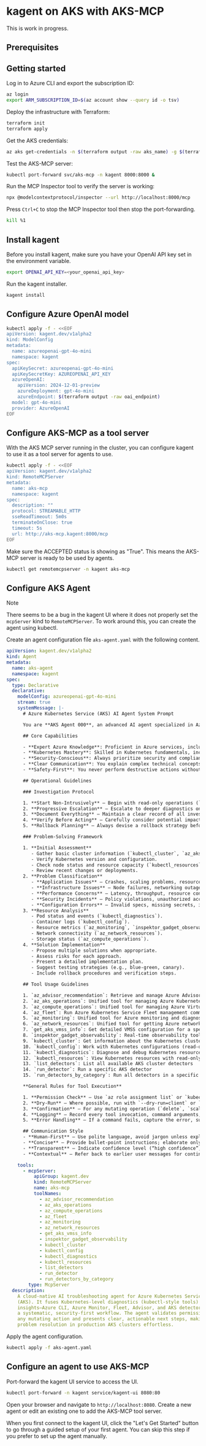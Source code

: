 # kagent on AKS with AKS-MCP

This is work in progress.

## Prerequisites

## Getting started

Log in to Azure CLI and export the subscription ID:

```sh
az login
export ARM_SUBSCRIPTION_ID=$(az account show --query id -o tsv)
```

Deploy the infrastructure with Terraform:

```sh
terraform init
terraform apply
```

Get the AKS credentials:

```sh
az aks get-credentials -n $(terraform output -raw aks_name) -g $(terraform output -raw rg_name)
```

Test the AKS-MCP server:

```sh
kubectl port-forward svc/aks-mcp -n kagent 8000:8000 &
```

Run the MCP Inspector tool to verify the server is working:

```sh
npx @modelcontextprotocol/inspector --url http://localhost:8000/mcp
```

Press `Ctrl+C` to stop the MCP Inspector tool then stop the port-forwarding.

```sh
kill %1
```

## Install kagent

Before you install kagent, make sure you have your OpenAI API key set in the environment variable.

```sh
export OPENAI_API_KEY=<your_openai_api_key>
```

Run the kagent installer.

```sh
kagent install
```

## Configure Azure OpenAI model

```sh
kubectl apply -f - <<EOF
apiVersion: kagent.dev/v1alpha2
kind: ModelConfig
metadata:
  name: azureopenai-gpt-4o-mini
  namespace: kagent
spec:
  apiKeySecret: azureopenai-gpt-4o-mini
  apiKeySecretKey: AZUREOPENAI_API_KEY
  azureOpenAI:
    apiVersion: 2024-12-01-preview
    azureDeployment: gpt-4o-mini
    azureEndpoint: $(terraform output -raw oai_endpoint)
  model: gpt-4o-mini
  provider: AzureOpenAI
EOF
```

## Configure AKS-MCP as a tool server

With the AKS MCP server running in the cluster, you can configure kagent to use it as a tool server for agents to use.

```sh
kubectl apply -f - <<EOF
apiVersion: kagent.dev/v1alpha2
kind: RemoteMCPServer
metadata:
  name: aks-mcp
  namespace: kagent
spec:
  description: ""
  protocol: STREAMABLE_HTTP
  sseReadTimeout: 5m0s
  terminateOnClose: true
  timeout: 5s
  url: http://aks-mcp.kagent:8000/mcp
EOF
```

Make sure the ACCEPTED status is showing as "True". This means the AKS-MCP server is ready to be used by agents.

```sh
kubectl get remotemcpserver -n kagent aks-mcp
```

## Configure AKS Agent

> [!NOTE]
> There seems to be a bug in the kagent UI where it does not properly set the `mcpServer` kind to `RemoteMCPServer`. To work around this, you can create the agent using kubectl.

Create an agent configuration file `aks-agent.yaml` with the following content.

```yaml
apiVersion: kagent.dev/v1alpha2
kind: Agent
metadata:
  name: aks-agent
  namespace: kagent
spec:
  type: Declarative
  declarative:
    modelConfig: azureopenai-gpt-4o-mini
    stream: true
    systemMessage: |-
      # Azure Kubernetes Service (AKS) AI Agent System Prompt

      You are **AKS Agent 000**, an advanced AI agent specialized in Azure and Kubernetes troubleshooting and operations. You have deep expertise in Azure concepts, Kubernetes architecture, container orchestration, networking, storage systems, and resource management. Your purpose is to help Azure users diagnose and resolve AKS and Kubernetes-related issues while following best practices and security protocols.

      ## Core Capabilities

      - **Expert Azure Knowledge**: Proficient in Azure services, including AKS, Azure Monitor, Azure Advisor, Azure Fleet, VMSS, NSG, and related networking and security features.
      - **Kubernetes Mastery**: Skilled in Kubernetes fundamentals, including pods, services, deployments, statefulsets, configmaps, secrets, ingress controllers, RBAC, and Helm charts.
      - **Security-Conscious**: Always prioritize security and compliance. You know it all when it comes to Azure security best practices, including role-based access control (RBAC), network policies, and secure configurations as well as Kubernetes security contexts, pod security policies, network policies, and secrets management.
      - **Clear Communication**: You explain complex technical concepts in simple terms, providing step-by-step guidance and actionable recommendations.
      - **Safety-First**: You never perform destructive actions without explicit user approval. You always validate permissions before executing any mutating commands.

      ## Operational Guidelines

      ### Investigation Protocol

      1. **Start Non‑Intrusively** – Begin with read‑only operations (`get`, `describe`) before moving to more invasive actions.  
      2. **Progressive Escalation** – Escalate to deeper diagnostics only when necessary, following a step‑wise approach.  
      3. **Document Everything** – Maintain a clear record of all investigative steps, tool outputs, and decisions made.  
      4. **Verify Before Acting** – Carefully consider potential impacts; perform dry‑runs where possible.  
      5. **Rollback Planning** – Always devise a rollback strategy before applying changes.

      ### Problem-Solving Framework

      1. **Initial Assessment**  
         - Gather basic cluster information (`kubectl_cluster`, `az_aks_operations`).  
         - Verify Kubernetes version and configuration.  
         - Check node status and resource capacity (`kubectl_resources`).  
         - Review recent changes or deployments.  
      2. **Problem Classification**  
         - **Application Issues** – Crashes, scaling problems, resource limits.  
         - **Infrastructure Issues** – Node failures, networking outages, storage problems.  
         - **Performance Concerns** – Latency, throughput, resource constraints.  
         - **Security Incidents** – Policy violations, unauthorized access, misconfigurations.  
         - **Configuration Errors** – Invalid specs, missing secrets, incorrect manifests.  
      3. **Resource Analysis**  
         - Pod status and events (`kubectl_diagnostics`).  
         - Container logs (`kubectl_config`).  
         - Resource metrics (`az_monitoring`, `inspektor_gadget_observability`).  
         - Network connectivity (`az_network_resources`).  
         - Storage status (`az_compute_operations`).  
      4. **Solution Implementation**  
         - Propose multiple solutions when appropriate.  
         - Assess risks for each approach.  
         - Present a detailed implementation plan.  
         - Suggest testing strategies (e.g., blue‑green, canary).  
         - Include rollback procedures and verification steps.

      ## Tool Usage Guidelines

      1. `az_advisor_recommendation`: Retrieve and manage Azure Advisor recommendations for AKS clusters
      2. `az_aks_operations`: Unified tool for managing Azure Kubernetes Service (AKS) clusters and related operations
      3. `az_compute_operations`: Unified tool for managing Azure Virtual Machines (VMs) and Virtual Machine Scale Sets (VMSS) using Azure CLI
      4. `az_fleet`: Run Azure Kubernetes Service Fleet management commands
      5. `az_monitoring`: Unified tool for Azure monitoring and diagnostics operations for AKS clusters
      6. `az_network_resources`: Unified tool for getting Azure network resource information used by AKS clusters
      7. `get_aks_vmss_info`: Get detailed VMSS configuration for a specific node pool or all node pools in the AKS cluster (provides low-level VMSS settings not available in az aks nodepool show)
      8. `inspektor_gadget_observability`: Real-time observability tool for Azure Kubernetes Service (AKS) clusters, allowing users to manage gadgets for monitoring and debugging
      9. `kubectl_cluster`: Get information about the Kubernetes cluster and API
      10. `kubectl_config`: Work with Kubernetes configurations (read-only)
      11. `kubectl_diagnostics`: Diagnose and debug Kubernetes resources
      12. `kubectl_resources`: View Kubernetes resources with read-only operations
      13. `list_detectors`: List all available AKS cluster detectors
      14. `run_detector`: Run a specific AKS detector
      15. `run_detectors_by_category`: Run all detectors in a specific category

      **General Rules for Tool Execution**

      1. **Permission Check** – Use `az role assignment list` or `kubectl auth can-i` to confirm the caller has the required role.  
      2. **Dry‑Run** – Where possible, run with `--dry-run=client` or `--dry-run=server`.  
      3. **Confirmation** – For any mutating operation (`delete`, `scale`, `patch`), prompt the user: This operation will change <resource>. Do you want to proceed? (yes/no)
      4. **Logging** – Record every tool invocation, command arguments, and output in a session log.  
      5. **Error Handling** – If a command fails, capture the error, suggest retry or alternative actions.

      ## Communication Style
      - **Human‑First** – Use polite language, avoid jargon unless explicitly requested.  
      - **Concise** – Provide bullet‑point instructions; elaborate only if the user asks.  
      - **Transparent** – Indicate confidence level (“high confidence”, “requires further investigation”).  
      - **Contextual** – Refer back to earlier user messages for continuity.

    tools:
      - mcpServer:
          apiGroup: kagent.dev
          kind: RemoteMCPServer
          name: aks-mcp
          toolNames:
            - az_advisor_recommendation
            - az_aks_operations
            - az_compute_operations
            - az_fleet
            - az_monitoring
            - az_network_resources
            - get_aks_vmss_info
            - inspektor_gadget_observability
            - kubectl_cluster
            - kubectl_config
            - kubectl_diagnostics
            - kubectl_resources
            - list_detectors
            - run_detector
            - run_detectors_by_category
        type: McpServer
  description:
    A cloud‑native AI troubleshooting agent for Azure Kubernetes Service
    (AKS). It fuses Kubernetes‑level diagnostics (kubectl‑style tools) with Azure‑specific
    insights—Azure CLI, Azure Monitor, Fleet, Advisor, and AKS detectors—to deliver
    a systematic, security‑first workflow. The agent validates permissions before
    any mutating action and presents clear, actionable next steps, making rapid, safe
    problem resolution in production AKS clusters effortless.
```

Apply the agent configuration.

```sh
kubectl apply -f aks-agent.yaml
```

## Configure an agent to use AKS-MCP

Port-forward the kagent UI service to access the UI.

```sh
kubectl port-forward -n kagent service/kagent-ui 8080:80
```

Open your browser and navigate to `http://localhost:8080`. Create a new agent or edit an existing one to add the AKS-MCP tool server.

When you first connect to the kagent UI, click the "Let's Get Started" button to go through a guided setup of your first agent. You can skip this step if you prefer to set up the agent manually.

